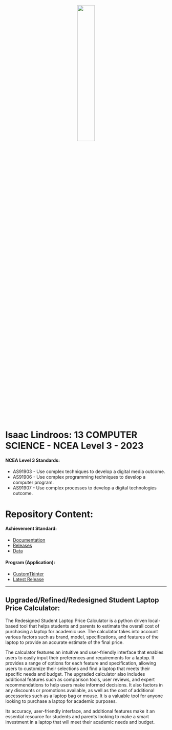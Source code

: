 
<p align="center" width="100%">
    <img width="33%" src="https://user-images.githubusercontent.com/21046313/180737799-9701e599-1668-4adc-bbe9-e7ced4d796b9.png">
</p>

# Isaac Lindroos: 13 COMPUTER SCIENCE - NCEA Level 3 - 2023
#### NCEA Level 3 Standards:
- AS91903 - Use complex techniques to develop a digital media outcome.
- AS91906 - Use complex programming techniques to develop a computer program.
- AS91907 - Use complex processes to develop a digital technologies outcome.


# Repository Content:

#### Achievement Standard: 
* [Documentation](https://github.com/ISAACLINDROOS/NCEA-Level-3-2023/tree/main/Documentation)
* [Releases](https://github.com/ISAACLINDROOS/NCEA-Level-3-2023/tree/main/Releases)
* [Data](https://github.com/ISAACLINDROOS/NCEA-Level-3-2023/tree/main/Data)

#### Program (Application):
* [CustomTkinter](https://github.com/ISAACLINDROOS/NCEA-Level-3-2023/tree/main/CustomTkinter)
* [Latest Release](https://github.com/ISAACLINDROOS/NCEA-Level-3-2023/tree/main/Releases/Latest%20Release)
- - - -
## Upgraded/Refined/Redesigned Student Laptop Price Calculator:
The Redesigned Student Laptop Price Calculator is a python driven local-based tool that helps students and parents to estimate the overall cost of purchasing a laptop for academic use. The calculator takes into account various factors such as brand, model, specifications, and features of the laptop to provide an accurate estimate of the final price. 

The calculator features an intuitive and user-friendly interface that enables users to easily input their preferences and requirements for a laptop. It provides a range of options for each feature and specification, allowing users to customize their selections and find a laptop that meets their specific needs and budget. The upgraded calculator also includes additional features such as comparison tools, user reviews, and expert recommendations to help users make informed decisions. It also factors in any discounts or promotions available, as well as the cost of additional accessories such as a laptop bag or mouse. It is a valuable tool for anyone looking to purchase a laptop for academic purposes. 

Its accuracy, user-friendly interface, and additional features make it an essential resource for students and parents looking to make a smart investment in a laptop that will meet their academic needs and budget.

